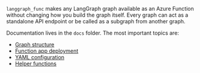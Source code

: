 `langgraph_func` makes any LangGraph graph available as an Azure Function without changing how you build the graph itself. Every graph can act as a standalone API endpoint or be called as a subgraph from another graph.

Documentation lives in the `docs` folder. The most important topics are:
- [Graph structure](docs/source/01-graph-structure.md)
- [Function app deployment](docs/source/02-deployment.md)
- [YAML configuration](docs/source/03-yaml-function-app.md)
- [Helper functions](docs/source/04-helper-functions.md)

